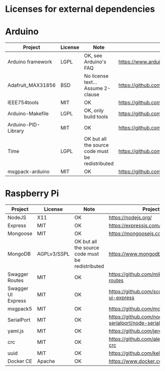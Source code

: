 # Licenses for external dependencies

# Arduino

| Project 		| License	| Note 							| Project page 									|
| --------------------- | ------------- | ----------------------------------------------------- | ----------------------------------------------------------------------------- |
| Arduino framework	| LGPL		| OK, see Arduino's FAQ					| https://www.arduino.cc/							|
| Adafruit_MAX31856	| BSD		| No license text… Assume 2-clause			| https://github.com/adafruit/Adafruit_MAX31856 				|
| IEEE754tools		| MIT		| OK							| https://github.com/RobTillaart/Arduino/tree/master/libraries/IEEE754tools 	|
| Arduino-Makefile	| LGPL		| OK, only build tools					| https://github.com/sudar/Arduino-Makefile 					|
| Arduino-PID-Library	| MIT		| OK							| https://github.com/br3ttb/Arduino-PID-Library 				|
| Time			| LGPL		| OK but all the source code must be redistributed	| https://github.com/PaulStoffregen/Time 					|
| msgpack-arduino	| MIT		| OK							| https://github.com/elliotwoods/msgpack-arduino 				|


# Raspberry Pi


| Project               | License       | Note                                                  | Project page                                                                  |
| --------------------- | ------------- | ----------------------------------------------------- | ----------------------------------------------------------------------------- |
|NodeJS			| X11		| OK							| https://nodejs.org/								|
|Express		| MIT		| OK							| https://expressjs.com/							|
|Mongoose		| MIT		| OK							| https://mongoosejs.com/							|
|MongoDB		| AGPLv3/SSPL	| OK but all the source code must be redistributed	| https://www.mongodb.com/							|
|Swagger Routes		| MIT		| OK 							| https://github.com/mikestead/swagger-routes					|
|Swagger UI Express	| MIT		| OK							| https://github.com/scottie1984/swagger-ui-express				|
|msgpack5		| MIT		| OK							| https://github.com/mcollina/msgpack5						|
|SerialPort		| MIT		| OK							| https://github.com/node-serialport/node-serialport				|
|yaml.js		| MIT		| OK							| https://github.com/jeremyfa/yaml.js						|
|crc			| MIT		| OK							| https://github.com/alexgorbatchev/node-crc					|
|uuid			| MIT		| OK							| https://github.com/kelektiv/node-uuid						|
|Docker CE		| Apache	| OK							| https://www.docker.com/							|
